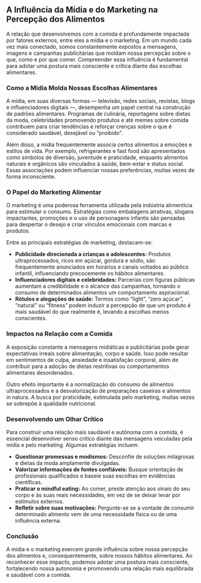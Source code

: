 
## A Influência da Mídia e do Marketing na Percepção dos Alimentos

A relação que desenvolvemos com a comida é profundamente impactada por fatores externos, entre eles a mídia e o marketing. Em um mundo cada vez mais conectado, somos constantemente expostos a mensagens, imagens e campanhas publicitárias que moldam nossa percepção sobre o que, como e por que comer. Compreender essa influência é fundamental para adotar uma postura mais consciente e crítica diante das escolhas alimentares.

### Como a Mídia Molda Nossas Escolhas Alimentares

A mídia, em suas diversas formas — televisão, redes sociais, revistas, blogs e influenciadores digitais —, desempenha um papel central na construção de padrões alimentares. Programas de culinária, reportagens sobre dietas da moda, celebridades promovendo produtos e até memes sobre comida contribuem para criar tendências e reforçar crenças sobre o que é considerado saudável, desejável ou “proibido”.

Além disso, a mídia frequentemente associa certos alimentos a emoções e estilos de vida. Por exemplo, refrigerantes e fast food são apresentados como símbolos de diversão, juventude e praticidade, enquanto alimentos naturais e orgânicos são vinculados à saúde, bem-estar e status social. Essas associações podem influenciar nossas preferências, muitas vezes de forma inconsciente.

### O Papel do Marketing Alimentar

O marketing é uma poderosa ferramenta utilizada pela indústria alimentícia para estimular o consumo. Estratégias como embalagens atrativas, slogans impactantes, promoções e o uso de personagens infantis são pensadas para despertar o desejo e criar vínculos emocionais com marcas e produtos.

Entre as principais estratégias de marketing, destacam-se:

- **Publicidade direcionada a crianças e adolescentes:** Produtos ultraprocessados, ricos em açúcar, gordura e sódio, são frequentemente anunciados em horários e canais voltados ao público infantil, influenciando precocemente os hábitos alimentares.
- **Influenciadores digitais e celebridades:** Parcerias com figuras públicas aumentam a credibilidade e o alcance das campanhas, tornando o consumo de determinados alimentos um comportamento aspiracional.
- **Rótulos e alegações de saúde:** Termos como “light”, “zero açúcar”, “natural” ou “fitness” podem induzir a percepção de que um produto é mais saudável do que realmente é, levando a escolhas menos conscientes.

### Impactos na Relação com a Comida

A exposição constante a mensagens midiáticas e publicitárias pode gerar expectativas irreais sobre alimentação, corpo e saúde. Isso pode resultar em sentimentos de culpa, ansiedade e insatisfação corporal, além de contribuir para a adoção de dietas restritivas ou comportamentos alimentares desordenados.

Outro efeito importante é a normalização do consumo de alimentos ultraprocessados e a desvalorização de preparações caseiras e alimentos in natura. A busca por praticidade, estimulada pelo marketing, muitas vezes se sobrepõe à qualidade nutricional.

### Desenvolvendo um Olhar Crítico

Para construir uma relação mais saudável e autônoma com a comida, é essencial desenvolver senso crítico diante das mensagens veiculadas pela mídia e pelo marketing. Algumas estratégias incluem:

- **Questionar promessas e modismos:** Desconfie de soluções milagrosas e dietas da moda amplamente divulgadas.
- **Valorizar informações de fontes confiáveis:** Busque orientação de profissionais qualificados e baseie suas escolhas em evidências científicas.
- **Praticar o mindful eating:** Ao comer, preste atenção aos sinais do seu corpo e às suas reais necessidades, em vez de se deixar levar por estímulos externos.
- **Refletir sobre suas motivações:** Pergunte-se se a vontade de consumir determinado alimento vem de uma necessidade física ou de uma influência externa.

### Conclusão

A mídia e o marketing exercem grande influência sobre nossa percepção dos alimentos e, consequentemente, sobre nossos hábitos alimentares. Ao reconhecer esse impacto, podemos adotar uma postura mais consciente, fortalecendo nossa autonomia e promovendo uma relação mais equilibrada e saudável com a comida.
```

